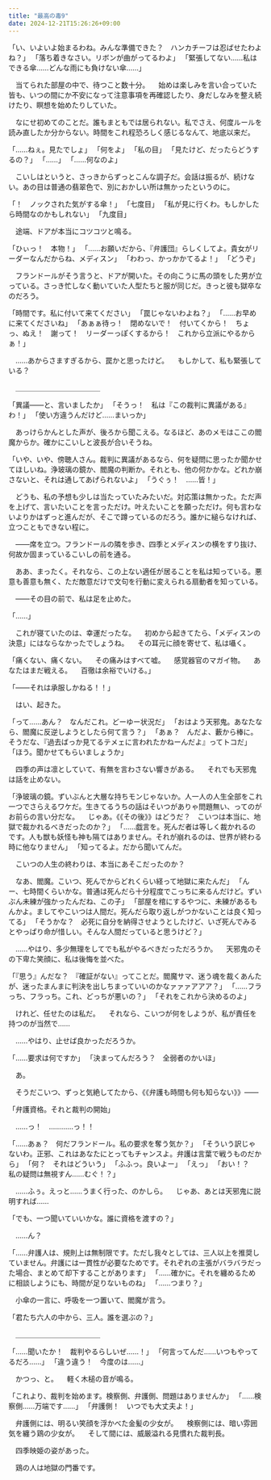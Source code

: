 ```yaml
---
title: "最高の毒9"
date: 2024-12-21T15:26:26+09:00
---
```

「い、いよいよ始まるわね。みんな準備できた？　ハンカチーフは忍ばせたわよね？」
「落ち着きなさい。リボンが曲がってるわよ」
「緊張してない……私はできる傘……どんな雨にも負けない傘……」

　当てられた部屋の中で、待つこと数十分。
　始めは楽しみを言い合っていた皆も、いつの間にか不安になって注意事項を再確認したり、身だしなみを整え続けたり、瞑想を始めたりしていた。

　なにせ初めてのことだ。誰もまともでは居られない。私でさえ、何度ルールを読み直したか分からない。時間をこれ程恐ろしく感じるなんて、地底以来だ。

「……ねぇ。見たでしょ」
「何をよ」
「私の目」
「見たけど、だったらどうするの？」
「……」
「……何なのよ」

　こいしはというと、さっきからずっとこんな調子だ。会話は振るが、続けない。あの目は普通の翡翠色で、別におかしい所は無かったというのに。

「！　ノックされた気がする傘！」
「七度目」
「私が見に行くわ。もしかしたら時間なのかもしれない」
「九度目」

　途端、ドアが本当にコツコツと鳴る。

「ひぃっ！　本物！」
「……お願いだから、『弁護団』らしくしてよ。貴女がリーダーなんだからね、メディスン」
「わわっ、かっかかてるよ！」
「どうぞ」

　フランドールがそう言うと、ドアが開いた。その向こうに馬の頭をした男が立っている。さっき忙しなく動いていた人型たちと服が同じだ。きっと彼も獄卒なのだろう。

「時間です。私に付いて来てください」
「罠じゃないわよね？」
「……お早めに来てくださいね」
「あぁぁ待っ！　閉めないで！　付いてくから！　ちょっ、ぬえ！　謝って！　リーダーっぽくするから！　これから立派にやるからぁ！」

　……あからさますぎるから、罠かと思ったけど。
　もしかして、私も緊張している？

　＿＿＿＿＿＿＿＿＿＿＿＿


「異議――と、言いましたか」
「そうっ！　私は『この裁判に異議がある』わ！」
「使い方違うんだけど……まいっか」

　あっけらかんとした声が、後ろから聞こえる。なるほど、あのメモはここの閻魔からか。確かにこいしと波長が合いそうね。

「いや、いや、傍聴人さん。裁判に異議があるなら、何を疑問に思ったか聞かせてほしいね。浄玻璃の鏡か、閻魔の判断か。それとも、他の何かかな。どれか崩さないと、それは通してあげられないよ」
「うぐぅ！　……皆！」

　どうも、私の予想も少しは当たっていたみたいだ。対応策は無かった。ただ声を上げて、言いたいことを言っただけ。叶えたいことを願っただけ。何も言わないよりかはずっと進んだが、そこで蹲っているのだろう。誰かに縋らなければ、立つこともできない程に。

　――席を立つ。フランドールの隣を歩き、四季とメディスンの横をすり抜け、何故か固まっているこいしの前を通る。

　ああ、まったく。それなら、この上ない適任が居ることを私は知っている。悪意も善意も無く、ただ敵意だけで文句を行動に変えられる扇動者を知っている。

　――その目の前で、私は足を止めた。

「……」

　これが寝ていたのは、幸運だったな。
　初めから起きてたら、「メディスンの決意」にはならなかったでしょうね。
　その耳元に顔を寄せて、私は囁く。


「痛くない、痛くない。
　その痛みはすべて嘘。
　感覚器官のマガイ物。
　あなたはまだ戦える。
　百徹は余裕でいける。」
　

「――それは承服しかねる！！」


　はい、起きた。

「って……あん？　なんだこれ。どーゆー状況だ」
「おはよう天邪鬼。あなたなら、閻魔に反逆しようとしたら何て言う？」
「あぁ？　んだよ、藪から棒に。そうだな、『過去ばっか見てるテメェに言われたかねーんだよ』ってトコだ」
「ほう。聞かせてもらいましょうか」

　四季の声は凛としていて、有無を言わさない響きがある。
　それでも天邪鬼は話を止めない。

「浄玻璃の鏡。ずいぶんと大層な持ちモンじゃないか。人一人の人生全部をこれ一つでさらえるワケだ。生きてるうちの話はそいつがありゃ問題無い、ってのがお前らの言い分だな。
　じゃあ。《《その後》》はどうだ？　こいつは本当に、地獄で裁かれるべきだったのか？」
「……戯言を。死んだ者は等しく裁かれるのです。人も獣も妖怪も神も隔てはありません。それが崩れるのは、世界が終わる時に他なりません」
「知ってるよ。だから聞いてんだ。

　こいつの人生の終わりは、本当にあそこだったのか？　

　なあ、閻魔。こいつ、死んでからどれくらい経って地獄に来たんだ」
「んー、七時間くらいかな。普通は死んだら十分程度でこっちに来るんだけど。ずいぶん未練が強かったんだね、この子」
「部屋を棺にするやつに、未練があるもんかよ。ましてやこいつは人間だ。死んだら取り返しがつかないことは良く知ってる」
「そうかな？　必死に自分を納得させようとしたけど、いざ死んでみるとやっぱり命が惜しい。そんな人間だっていると思うけど？」

　……やはり、多少無理をしてでも私がやるべきだっただろうか。
　天邪鬼のその下卑た笑顔に、私は後悔を並べた。

「『思う』んだな？　『確証がない』ってことだ。閻魔サマ、迷う魂を裁くあんたが、迷ったまんまに判決を出しちまっていいのかなァァァアアア？」
「……フラっち、フラっち。これ、どっちが悪いの？」
「それをこれから決めるのよ」

　けれど、任せたのは私だ。
　それなら、こいつが何をしようが、私が責任を持つのが当然で……

　……やはり、止せば良かっただろうか。

「……要求は何ですか」
「決まってんだろう？　全弱者のかいほ」

　あ。

　そうだこいつ、ずっと気絶してたから、《《弁護も時間も何も知らない》》――

「弁護資格。それと裁判の開始」

　……っ！　…………っ！！

「……あぁ？　何だフランドール。私の要求を奪う気か？」
「そういう訳じゃないわ。正邪、これはあなたにとってもチャンスよ。弁護は言葉で戦うものだから」
「何？　それはどういう」
「ふふっ。良いよー」
「えっ」
「おい！？　私の疑問は無視すん……むぐ！？」

　……ふぅ。えっと……うまく行った、のかしら。
　じゃあ、あとは天邪鬼に説明すれば……

「でも、一つ聞いていいかな。誰に資格を渡すの？」

　……ん？

「……弁護人は、規則上は無制限です。ただし我々としては、三人以上を推奨していません。弁護には一貫性が必要なためです。それぞれの主張がバラバラだった場合、まとめて却下することがあります」
「……確かに。それを纏めるために相談しようにも、時間が足りないものね」
「……つまり？」

　小傘の一言に、呼吸を一つ置いて、閻魔が言う。


「君たち六人の中から、三人。誰を選ぶの？」

　＿＿＿＿＿＿＿＿＿＿＿＿



「……聞いたか！　裁判やるらしいぜ……！」
「何言ってんだ……いつもやってるだろ……」
「違う違う！　今度のは……」

　かつっ、と。
　軽く木槌の音が鳴る。

「これより、裁判を始めます。検察側、弁護側、問題はありませんか」
「……検察側……万端です……」
「弁護側！　いつでも大丈夫よ！」

　弁護側には、明るい笑顔を浮かべた金髪の少女が。
　検察側には、暗い雰囲気を纏う鶏の少女が。
　そして間には、威厳溢れる見慣れた裁判長。


　四季映姫の姿があった。


　鶏の人は地獄の門番です。
